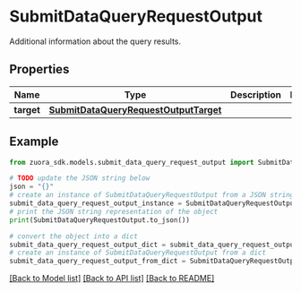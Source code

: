 # SubmitDataQueryRequestOutput

Additional information about the query results. 

## Properties

Name | Type | Description | Notes
------------ | ------------- | ------------- | -------------
**target** | [**SubmitDataQueryRequestOutputTarget**](SubmitDataQueryRequestOutputTarget.md) |  | 

## Example

```python
from zuora_sdk.models.submit_data_query_request_output import SubmitDataQueryRequestOutput

# TODO update the JSON string below
json = "{}"
# create an instance of SubmitDataQueryRequestOutput from a JSON string
submit_data_query_request_output_instance = SubmitDataQueryRequestOutput.from_json(json)
# print the JSON string representation of the object
print(SubmitDataQueryRequestOutput.to_json())

# convert the object into a dict
submit_data_query_request_output_dict = submit_data_query_request_output_instance.to_dict()
# create an instance of SubmitDataQueryRequestOutput from a dict
submit_data_query_request_output_from_dict = SubmitDataQueryRequestOutput.from_dict(submit_data_query_request_output_dict)
```
[[Back to Model list]](../README.md#documentation-for-models) [[Back to API list]](../README.md#documentation-for-api-endpoints) [[Back to README]](../README.md)



